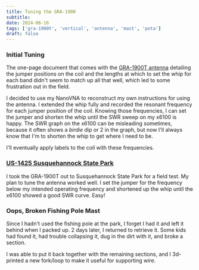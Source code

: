 ```yaml
---
title: Tuning the GRA-1900
subtitle:
date: 2024-06-16
tags: ['gra-1900t', 'vertical', 'antenna', 'mast', 'pota']
draft: false
---
```


### Initial Tuning

The one-page document
that comes with the [GRA-1900T antenna](https://www.gabilradio.com/gra-1900t)
detailing the jumper positions on the coil
and the lengths at which to set the whip for each band
didn't seem to match up all that well,
which led to some frustration out in the field.

I decided to use my NanoVNA
to reconstruct my own instructions
for using the antenna.
I extended the whip fully
and recorded the resonant frequency
for each jumper position of the coil.
Knowing those frequencies,
I can set the jumper
and shorten the whip
until the SWR sweep
on my x6100 is happy.
The SWR graph on the x6100
can be misleading sometimes,
because it often shows a _birdie_ dip
or 2 in the graph,
but now I'll always know
that I'm to shorten the whip
to get where I need to be.

I'll eventually apply labels
to the coil with these frequencies.

### [US-1425 Susquehannock State Park](https://pota.app/#/park/US-1425)

I took the GRA-1900T out to Susquehannock State Park
for a field test.
My plan to tune the antenna
worked well.
I set the jumper
for the frequency below my intended operating frequency
and shortened up the whip
until the x6100 showed a good SWR curve.
Easy!

### Oops, Broken Fishing Pole Mast

Since I hadn't used the fishing pole
at the park,
I forget I had it
and left it behind
when I packed up.
2 days later,
I returned to retrieve it.
Some kids had found it,
had trouble collapsing it,
dug in the dirt with it,
and broke a section.

I was able
to put it back together
with the remaining sections,
and I 3d-printed a new fork/loop
to make it useful for supporting wire.

<!--more-->
